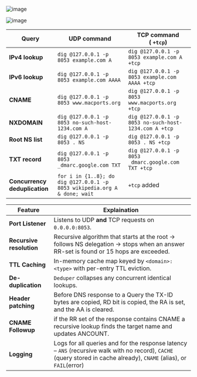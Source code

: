 ![image](https://github.com/user-attachments/assets/e34e161a-bb61-4695-b7ce-d91699d766a5)

![image](https://github.com/user-attachments/assets/06e66e74-798a-45b0-8192-e455a9fb7fa7)

| Query            | UDP command                                                                       | TCP command ( `+tcp`)                              |
| --------------------- | --------------------------------------------------------------------------------- | ----------------------------------------------------- |
| **IPv4 lookup**       | `dig @127.0.0.1 -p 8053 example.com A`                                            | `dig @127.0.0.1 -p 8053 example.com A +tcp`           |
| **IPv6 lookup**       | `dig @127.0.0.1 -p 8053 example.com AAAA`                                         | `dig @127.0.0.1 -p 8053 example.com AAAA +tcp`        |
| **CNAME**   | `dig @127.0.0.1 -p 8053 www.macports.org`                                         | `dig @127.0.0.1 -p 8053 www.macports.org +tcp`        |
| **NXDOMAIN**     | `dig @127.0.0.1 -p 8053 no-such-host-1234.com A`                                  | `dig @127.0.0.1 -p 8053 no-such-host-1234.com A +tcp` |
| **Root NS list**      | `dig @127.0.0.1 -p 8053 . NS`                                                     | `dig @127.0.0.1 -p 8053 . NS +tcp`                    |
| **TXT record**        | `dig @127.0.0.1 -p 8053 _dmarc.google.com TXT`                                    | `dig @127.0.0.1 -p 8053 _dmarc.google.com TXT +tcp`   |
| **Concurrency deduplication**  | `for i in {1..8}; do dig @127.0.0.1 -p 8053 wikipedia.org A & done; wait` | `+tcp` added                           |

| Feature | Explaination |
|------|----------------------|
| **Port Listener** | Listens to UDP **and** TCP requests on `0.0.0.0:8053`. |
| **Recursive resolution** | Recursive algorithm that starts at the root → follows NS delegation → stops when an answer RR-set is found or 15 hops are exceeded. |
| **TTL Caching** | In-memory cache map keyed by `<domain>:<type>` with per-entry TTL eviction.|
| **De-duplication** | `Deduper` collapses any concurrent identical lookups.|
| **Header patching** | Before DNS response to a Query the TX-ID bytes are copied, RD bit is copied, the RA is set, and the AA is cleared. |
| **CNAME Followup** | if the RR set of the response contains CNAME a recursive lookup finds the target name and updates ANCOUNT. |
| **Logging** | Logs for all queries and for the response latency – `ANS` (recursive walk with no record), `CACHE` (query stored in cache already), `CNAME` (alias), or `FAIL`(error) |

